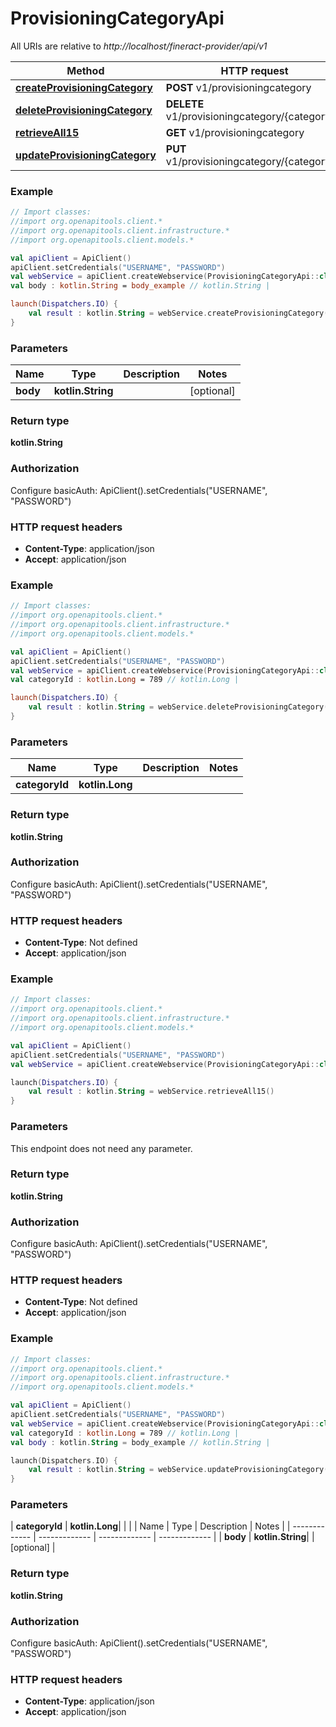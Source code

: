 # ProvisioningCategoryApi

All URIs are relative to *http://localhost/fineract-provider/api/v1*

| Method | HTTP request | Description |
| ------------- | ------------- | ------------- |
| [**createProvisioningCategory**](ProvisioningCategoryApi.md#createProvisioningCategory) | **POST** v1/provisioningcategory |  |
| [**deleteProvisioningCategory**](ProvisioningCategoryApi.md#deleteProvisioningCategory) | **DELETE** v1/provisioningcategory/{categoryId} |  |
| [**retrieveAll15**](ProvisioningCategoryApi.md#retrieveAll15) | **GET** v1/provisioningcategory |  |
| [**updateProvisioningCategory**](ProvisioningCategoryApi.md#updateProvisioningCategory) | **PUT** v1/provisioningcategory/{categoryId} |  |





### Example
```kotlin
// Import classes:
//import org.openapitools.client.*
//import org.openapitools.client.infrastructure.*
//import org.openapitools.client.models.*

val apiClient = ApiClient()
apiClient.setCredentials("USERNAME", "PASSWORD")
val webService = apiClient.createWebservice(ProvisioningCategoryApi::class.java)
val body : kotlin.String = body_example // kotlin.String | 

launch(Dispatchers.IO) {
    val result : kotlin.String = webService.createProvisioningCategory(body)
}
```

### Parameters
| Name | Type | Description  | Notes |
| ------------- | ------------- | ------------- | ------------- |
| **body** | **kotlin.String**|  | [optional] |

### Return type

**kotlin.String**

### Authorization


Configure basicAuth:
    ApiClient().setCredentials("USERNAME", "PASSWORD")

### HTTP request headers

 - **Content-Type**: application/json
 - **Accept**: application/json




### Example
```kotlin
// Import classes:
//import org.openapitools.client.*
//import org.openapitools.client.infrastructure.*
//import org.openapitools.client.models.*

val apiClient = ApiClient()
apiClient.setCredentials("USERNAME", "PASSWORD")
val webService = apiClient.createWebservice(ProvisioningCategoryApi::class.java)
val categoryId : kotlin.Long = 789 // kotlin.Long | 

launch(Dispatchers.IO) {
    val result : kotlin.String = webService.deleteProvisioningCategory(categoryId)
}
```

### Parameters
| Name | Type | Description  | Notes |
| ------------- | ------------- | ------------- | ------------- |
| **categoryId** | **kotlin.Long**|  | |

### Return type

**kotlin.String**

### Authorization


Configure basicAuth:
    ApiClient().setCredentials("USERNAME", "PASSWORD")

### HTTP request headers

 - **Content-Type**: Not defined
 - **Accept**: application/json




### Example
```kotlin
// Import classes:
//import org.openapitools.client.*
//import org.openapitools.client.infrastructure.*
//import org.openapitools.client.models.*

val apiClient = ApiClient()
apiClient.setCredentials("USERNAME", "PASSWORD")
val webService = apiClient.createWebservice(ProvisioningCategoryApi::class.java)

launch(Dispatchers.IO) {
    val result : kotlin.String = webService.retrieveAll15()
}
```

### Parameters
This endpoint does not need any parameter.

### Return type

**kotlin.String**

### Authorization


Configure basicAuth:
    ApiClient().setCredentials("USERNAME", "PASSWORD")

### HTTP request headers

 - **Content-Type**: Not defined
 - **Accept**: application/json




### Example
```kotlin
// Import classes:
//import org.openapitools.client.*
//import org.openapitools.client.infrastructure.*
//import org.openapitools.client.models.*

val apiClient = ApiClient()
apiClient.setCredentials("USERNAME", "PASSWORD")
val webService = apiClient.createWebservice(ProvisioningCategoryApi::class.java)
val categoryId : kotlin.Long = 789 // kotlin.Long | 
val body : kotlin.String = body_example // kotlin.String | 

launch(Dispatchers.IO) {
    val result : kotlin.String = webService.updateProvisioningCategory(categoryId, body)
}
```

### Parameters
| **categoryId** | **kotlin.Long**|  | |
| Name | Type | Description  | Notes |
| ------------- | ------------- | ------------- | ------------- |
| **body** | **kotlin.String**|  | [optional] |

### Return type

**kotlin.String**

### Authorization


Configure basicAuth:
    ApiClient().setCredentials("USERNAME", "PASSWORD")

### HTTP request headers

 - **Content-Type**: application/json
 - **Accept**: application/json


